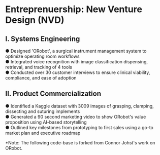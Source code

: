 # Entreprenuership: New Venture Design (NVD)

## I. Systems Engineering
● Designed 'ORobot', a surgical instrument management system to optimize operating room workflows              
● Integrated voice recognition with image classification dispensing, retrieval, and tracking of 4 tools                   
● Conducted over 30 customer interviews to ensure clinical viability, compliance, and ease of adoption              

## II. Product Commercialization
● Identified a Kaggle dataset with 3009 images of grasping, clamping, dissecting and suturing implements               
● Generated a 90 second marketing video to show ORobot's value proposition using AI-based storytelling               
● Outlined key milestones from prototyping to first sales using a go-to market plan and executive roadmap              

*Note: The following code-base is forked from Connor Johst's work on ORobot.
